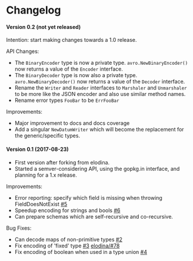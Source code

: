 # Changelog

#### Version 0.2 (not yet released)

Intention: start making changes towards a 1.0 release.

API Changes:
 - The `BinaryEncoder` type is now a private type. `avro.NewBinaryEncoder()` 
   now returns a value of the `Encoder` interface.
 - The `BinaryDecoder` type is now also a private type. `avro.NewBinaryDecoder()`
   now returns a value of the `Decoder` interface.
 - Rename the `Writer` and `Reader` interfaces to `Marshaler` and `Unmarshaler` to
   be more like the JSON encoder and also use similar method names.
 - Rename error types `FooBar` to be `ErrFooBar`

Improvements:
 - Major improvement to docs and docs coverage
 - Add a singular `NewDatumWriter` which will become the replacement for the generic/specific types.


#### Version 0.1 (2017-08-23)

 - First version after forking from elodina.
 - Started a semver-considering API, using the gopkg.in interface, 
   and planning for a 1.x release.

Improvements:
 - Error reporting: specify which field is missing when throwing FieldDoesNotExist 
   [#5](https://github.com/go-avro/avro/pull/5)
 - Speedup encoding for strings and bools 
   [#6](https://github.com/go-avro/avro/pull/6)
 - Can prepare schemas which are self-recursive and co-recursive.

Bug Fixes:
 - Can decode maps of non-primitive types [#2](https://github.com/go-avro/avro/pull/2)
 - Fix encoding of 'fixed' type [#3](https://github.com/go-avro/avro/pull/3) [elodina/#78](https://github.com/elodina/go-avro/issues/78)
 - Fix encoding of boolean when used in a type union [#4](https://github.com/go-avro/avro/pull/4)